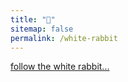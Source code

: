 ```yaml
---
title: "🐇"
sitemap: false
permalink: /white-rabbit
---
```


 [follow the white rabbit...](/game-of-life)
